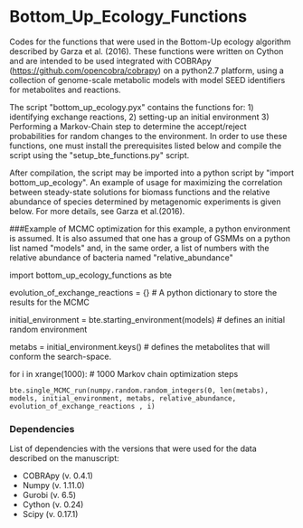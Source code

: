 # Bottom_Up_Ecology_Functions

Codes for the functions that were used in the Bottom-Up ecology algorithm described by Garza et al. (2016). These functions were written on Cython and are intended to be used integrated with COBRApy (https://github.com/opencobra/cobrapy) on a python2.7 platform, using a collection of genome-scale metabolic models with model SEED identifiers for metabolites and reactions.  

The script "bottom_up_ecology.pyx" contains the functions for: 1) identifying exchange reactions, 2) setting-up an initial environment 3) Performing a Markov-Chain step to determine the accept/reject probabilities for random changes to the environment. In order to use these functions, one must install the prerequisites listed below and compile the script using the "setup_bte_functions.py" script.

After compilation, the script may be imported into a python script by "import bottom_up_ecology". An example of usage for maximizing the correlation between steady-state solutions for biomass functions and the relative abundance of species determined by metagenomic experiments is given below. For more details, see Garza et al.(2016).

###Example of MCMC optimization
for this example, a python environment is assumed. It is also assumed that one has a group of GSMMs on a python list named "models" and, in the same order, a list of numbers with the relative abundance of bacteria named "relative_abundance"  


import bottom_up_ecology_functions as bte


evolution_of_exchange_reactions = {} # A python dictionary to store the results for the MCMC

initial_environment = bte.starting_environment(models) # defines an initial random environment

metabs = initial_environment.keys() # defines the metabolites that will conform the search-space.

for i in xrange(1000): # 1000 Markov chain optimization steps

    bte.single_MCMC_run(numpy.random.random_integers(0, len(metabs), models, initial_environment, metabs, relative_abundance, evolution_of_exchange_reactions , i)


### Dependencies

List of dependencies with the versions that were used for the data described on the manuscript:

- COBRApy (v. 0.4.1)
- Numpy (v. 1.11.0)
- Gurobi (v. 6.5)
- Cython (v. 0.24)
- Scipy (v. 0.17.1)


